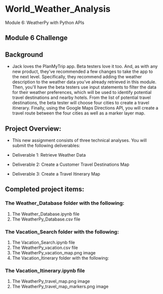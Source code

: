 # World_Weather_Analysis
 Module 6: WeatherPy with Python APIs
 
## Module 6 Challenge

## Background
- Jack loves the PlanMyTrip app. Beta testers love it too. And, as with any new product, they’ve recommended a few changes to take the app to the next level. Specifically, they recommend adding the weather description to the weather data you’ve already retrieved in this module. Then, you'll have the beta testers use input statements to filter the data for their weather preferences, which will be used to identify potential travel destinations and nearby hotels. From the list of potential travel destinations, the beta tester will choose four cities to create a travel itinerary. Finally, using the Google Maps Directions API, you will create a travel route between the four cities as well as a marker layer map.

## Project Overview:
- This new assignment consists of three technical analyses. You will submit the following deliverables:

- Deliverable 1: Retrieve Weather Data
- Deliverable 2: Create a Customer Travel Destinations Map
- Deliverable 3: Create a Travel Itinerary Map

## Completed project items:

### The Weather_Database folder with the following:
1. The Weather_Database.ipynb file
2. The WeatherPy_Database.csv file

### The Vacation_Search folder with the following:
1. The Vacation_Search.ipynb file
2. The WeatherPy_vacation.csv file
3. The WeatherPy_vacation_map.png image
4. The Vacation_Itinerary folder with the following:

### The Vacation_Itinerary.ipynb file
1. The WeatherPy_travel_map.png image
2. The WeatherPy_travel_map_markers.png image
